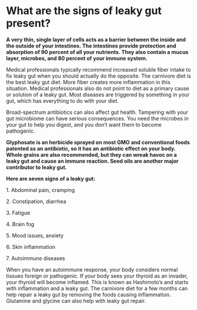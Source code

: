 # What are the signs of leaky gut present?

**A very thin, single layer of cells acts as a barrier between the inside and the outside of your intestines. The intestines provide protection and absorption of 90 percent of all your nutrients. They also contain a mucus layer, microbes, and 80 percent of your immune system.**

Medical professionals typically recommend increased soluble fiber intake to fix leaky gut when you should actually do the opposite. The carnivore diet is the best leaky gut diet. More fiber creates more inflammation in this situation. Medical professionals also do not point to diet as a primary cause or solution of a leaky gut. Most diseases are triggered by something in your gut, which has everything to do with your diet.

Broad-spectrum antibiotics can also affect gut health. Tampering with your gut microbiome can have serious consequences. You need the microbes in your gut to help you digest, and you don’t want them to become pathogenic.

**Glyphosate is an herbicide sprayed on most GMO and conventional foods patented as an antibiotic, so it has an antibiotic effect on your body. Whole grains are also recommended, but they can wreak havoc on a leaky gut and cause an immune reaction. Seed oils are another major contributor to leaky gut.**

**Here are seven signs of a leaky gut:**

1\. Abdominal pain, cramping

2\. Constipation, diarrhea

3\. Fatigue

4\. Brain fog

5\. Mood issues, anxiety

6\. Skin inflammation

7\. Autoimmune diseases

When you have an autoimmune response, your body considers normal tissues foreign or pathogenic. If your body sees your thyroid as an invader, your thyroid will become inflamed. This is known as Hashimoto’s and starts with inflammation and a leaky gut. The carnivore diet for a few months can help repair a leaky gut by removing the foods causing inflammation. Glutamine and glycine can also help with leaky gut repair.